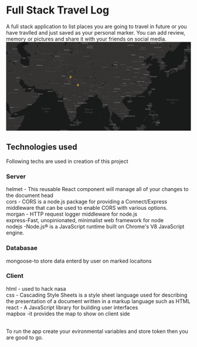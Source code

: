 # Full Stack Travel Log

A full stack application to list places you are going to travel in future or you have travlled and just saved as your personal marker.
You can add review, memory or pictures and share it with your friends on social media.
![alt text](https://github.com/avinesh2101/destiny-marker/blob/master/demo.png)
## Technologies used
Following techs are used in creation of this project 
### Server
helmet - This reusable React component will manage all of your changes to the document head
</br>
cors   - CORS is a node.js package for providing a Connect/Express middleware that can be used to enable CORS with various options.
</br>
morgan - HTTP request logger middleware for node.js
</br> 
express-Fast, unopinionated, minimalist web framework for node
</br>
nodejs -Node.js® is a JavaScript runtime built on Chrome's V8 JavaScript engine.
### Databasae
mongoose-to store data enterd by user on marked locaitons </br> 
### Client 
 html - used to hack nasa
 </br>
 css  - Cascading Style Sheets is a style sheet language used for describing the presentation of a document written in a markup language such as HTML
 </br>
 react - A JavaScript library for building user interfaces
 </br> 
 mapbox -it provides the map to show on client side




</br>
To run the app create your evironmental variables and store token then you are good to go.
